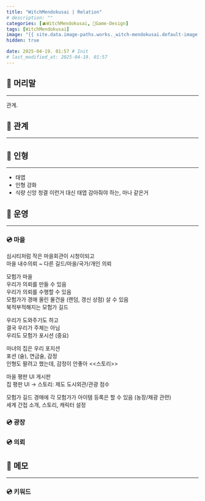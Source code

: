 ```yaml
---
title: "WitchMendokusai | Relation"
# description: ""
categories: [🫐WitchMendokusai, 🥑Game-Design]
tags: [WitchMendokusai]
image: "{{ site.data.image-paths.works._witch-mendokusai.default-image }}"
hidden: true

date: 2025-04-19. 01:57 # Init
# last_modified_at: 2025-04-19. 01:57
---
```


## 📀 머리말

---

관계.  

## 📀 관계

---

## 📀 인형

---

- 태엽
- 인형 강화
- 식량 신앙 청결 이런거 대신 태엽 감아줘야 하는, 마나 같은거

## 📀 운영

---

### 💿 마을

심시티처럼 작은 마을회관이 시청이되고  
마을 내수의뢰 ~ 다른 길드/마을/국가/개인 의뢰  

모험가 마을  
우리가 의뢰를 만들 수 있음  
우리가 의뢰를 수행할 수 있음  
모험가가 경매 올린 물건을 (랜덤, 갱신 상점) 살 수 있음  
북적부적해지는 모험가 길드  

우리가 도와주기도 하고  
결국 우리가 주체는 아님  
우리도 모험가 포시션 (중요)  

마녀의 집은 우리 포지션  
포션 (술), 연금술, 감정  
인형도 팔려고 했는데, 감정이 안좋아 <<스토리>>  

마을 평판 UI 게시판  
집 평판 UI -> 스토리: 제도 도시외관/관광 점수  

모험가 길드 경매에 각 모험가가 아이템 등록은 할 수 있음 (농장/채광 관련)  
세계 간접 소개, 스토리, 캐릭터 설정  

### 💿 광장

### 💿 의뢰

## 📀 메모

---

### 💿 키워드
